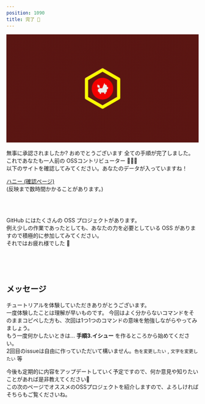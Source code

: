 ```yaml
---
position: 1090
title: 完了 🥳
---
```


![gif](/tutorial/eye-complete.gif)

無事に承認されましたか? おめでとうございます 全ての手順が完了しました。これであなたも一人前の OSSコントリビューター 🎉🎉🎉  
以下のサイトを確認してみてください。あなたのデータが入っていますね！

<a href="https://hunny-viewer.web.app" class='linkbutton'>ハニー (確認ページ)</a>  
(反映まで数時間かかることがあります。)

<br />
<br />

GitHub にはたくさんの OSS プロジェクトがあります。  
例え少しの作業であったとしても、あなたの力を必要としている OSS がありますので積極的に参加してみてください。  
それではお疲れ様でした 👋

<br />
<br />
<br />

## メッセージ

チュートリアルを体験していただきありがとうございます。  
一度体験したことは理解が早いものです。
今回はよく分からないコマンドをそのままコピペした方も、次回は1つ1つのコマンドの意味を勉強しながらやってみましょう。  
もう一度何かしたいときは... **手順3.イシュー** を作るところから始めてください。  
2回目のissueは自由に作っていただいて構いません。`色を変更したい` , `文字を変更したい` 等

今後も定期的に内容をアップデートしていく予定ですので、何か意見や知りたいことがあれば是非教えてください🐝  
この次のページでオススメのOSSプロジェクトを紹介しますので、よろしければそちらもご覧くださいね。
